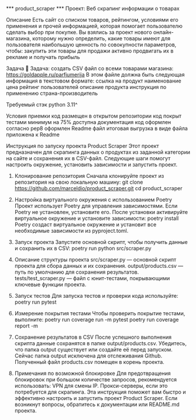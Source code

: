 *** product_scraper ***
Проект: Веб скрапинг информации о товарах

Описание
Есть сайт со списком товаров, рейтингом, условиями его применения и прочей информацией, 
которая помогает пользователю сделать выбор при покупке.
Вы взялись за проект нового онлайн-магазина, которому нужно определить, 
какие товары имеют для пользователя наибольшую ценность по совокупности параметров, чтобы:
    закупить эти товары для продажи
    активно продвигать их в рекламе и получать прибыль

Задача
👾 Задача: создать CSV файл со всеми товарами магазина: https://goldapple.ru/parfjumerija
В этом файле должна быть следующая информация в текстовом формате:
    ссылка на продукт
    наименование
    цена
    рейтинг пользователей
    описание продукта
    инструкция по применению
    страна-производитель

Требуемый стэк
    python 3.11^

Условия приемки
    код размещен в открытом репозитории
    код покрыт тестами минимум на 75%
    доступна документация
    код оформлен согласно pep8
    оформлен Readme файл
    итоговая выгрузка в виде файла приложена к Readme

Инструкция по запуску проекта Product Scraper
Этот проект предназначен для скрапинга данных о продуктах из заданной категории на сайте и сохранения их в CSV-файл. 
Следующие шаги помогут настроить окружение, установить зависимости и запустить проект.

1. Клонирование репозитория
Сначала клонируйте проект из репозитория на свою локальную машину:
git clone https://github.com/marceldio/product_scraper.git
cd product_scraper

2. Настройка виртуального окружения с использованием Poetry
Проект использует Poetry для управления зависимостями. Если Poetry не установлен, установите его.
После установки активируйте виртуальное окружение и установите зависимости:
poetry install
Poetry создаст виртуальное окружение и установит все необходимые зависимости из pyproject.toml.

3. Запуск проекта
Запустите основной скрипт, чтобы получить данные и сохранить их в CSV:
poetry run python src/scraper.py

4. Описание структуры проекта
src/scraper.py — основной скрипт проекта для сбора данных и их сохранения.
output/products.csv — путь по умолчанию для сохранения результатов.
tests/test_scraper.py — файл с юнит-тестами, покрывающими ключевые функции проекта.

5. Запуск тестов
Для запуска тестов и проверки кода используйте:
poetry run pytest

6. Измерение покрытия тестами
Чтобы проверить покрытие тестами, выполните:
poetry run coverage run -m pytest
poetry run coverage report -m 

7. Сохранение результатов в CSV
После успешного выполнения скрипта данные сохранятся в папке output/products.csv. Убедитесь, 
что папка output существует или создайте её перед запуском.
Сейчас папка output исключена для отслеживания Github. 
Полученный файл products.csv помещен в корень проекта.

8. Примечания по возможной блокировке
Для предотвращения блокировок при большом количестве запросов, рекомендуется использовать:
VPN для смены IP.
Прокси-серверы, если это потребуется для скрапинга.
Эта инструкция поможет вам быстро и эффективно настроить и запустить проект Product Scraper. 
Если возникнут вопросы, обратитесь к документации или README.md проекта.
